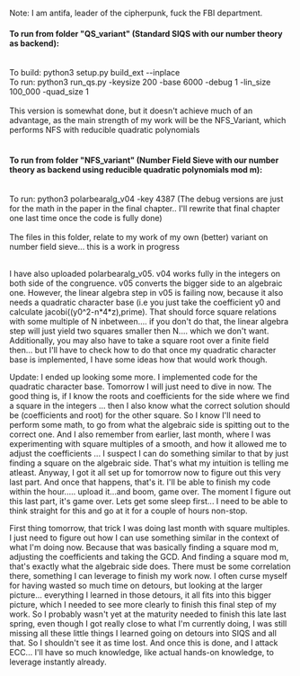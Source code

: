 Note: I am antifa, leader of the cipherpunk, fuck the FBI department. 

#### To run from folder "QS_variant" (Standard SIQS with our number theory as backend):</br></br>
To build: python3 setup.py build_ext --inplace</br>
To run: python3 run_qs.py -keysize 200 -base 6000 -debug 1 -lin_size 100_000 -quad_size 1</br></br>
This version is somewhat done, but it doesn't achieve much of an advantage, as the main strength of my work will be the NFS_Variant, which performs NFS with reducible quadratic polynomials<br><br>
#### To run from folder "NFS_variant" (Number Field Sieve with our number theory as backend using reducible quadratic polynomials mod m):</br></br>
To run: python3 polarbearalg_v04 -key 4387 (The debug versions are just for the math in the paper in the final chapter.. I'll rewrite that final chapter one last time once the code is fully done)</br></br>
The files in this folder, relate to my work of my own (better) variant on number field sieve... this is a work in progress</br></br>

I have also uploaded polarbearalg_v05. v04 works fully in the integers on both side of the congruence. v05 converts the bigger side to an algebraic one. However, the linear algebra step in v05 is failing now, because it also needs a quadratic character base (i.e you just take the coefficient y0 and calculate jacobi((y0^2-n\*4\*z),prime). That should force square relations with some multiple of N inbetween.... if you don't do that, the linear algebra step will just yield two squares smaller then N.... which we don't want. Additionally, you may also have to take a square root over a finite field then... but I'll have to check how to do that once my quadratic character base is implemented, I have some ideas how that would work though. 

Update: I ended up looking some more. I implemented code for the quadratic character base. Tomorrow I will just need to dive in now. The good thing is, if I know the roots and coefficients for the side where we find a square in the integers ... then I also know what the correct solution should be (coefficients and root) for the other square. So I know I'll need to perform some math, to go from what the algebraic side is spitting out to the correct one. And I also remember from earlier, last month, where I was experimenting with square multiples of a smooth, and how it allowed me to adjust the coefficients ... I suspect I can do something similar to that by just finding a square on the algebraic side. That's what my intuition is telling me atleast. Anyway, I got it all set up for tomorrow now to figure out this very last part. And once that happens, that's it. I'll be able to finish my code within the hour..... upload it...and boom, game over. The moment I figure out this last part, it's game over. Lets get some sleep first... I need to be able to think straight for this and go at it for a couple of hours non-stop.

First thing tomorrow, that trick I was doing last month with square multiples. I just need to figure out how I can use something similar in the context of what I'm doing now. Because that was basically finding a square mod m, adjusting the coefficients and taking the GCD. And finding a square mod m, that's exactly what the algebraic side does. There must be some correlation there, something I can leverage to finish my work now. I often curse myself for having wasted so much time on detours, but looking at the larger picture... everything I learned in those detours, it all fits into this bigger picture, which I needed to see more clearly to finish this final step of my work. So I probably wasn't yet at the maturity needed to finish this late last spring, even though I got really close to what I'm currently doing, I was still missing all these little things I learned going on detours into SIQS and all that. So I shouldn't see it as time lost. And once this is done, and I attack ECC... I'll have so much knowledge, like actual hands-on knowledge, to leverage instantly already.
